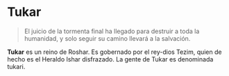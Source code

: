 # Tukar
> El juicio de la tormenta final ha llegado para destruir a toda la humanidad, y solo seguir su camino llevará a la salvación.

**Tukar** es un reino de Roshar. Es gobernado por el rey-dios Tezim, quien de hecho es el Heraldo Ishar disfrazado. La gente de Tukar es denominada tukari. 
